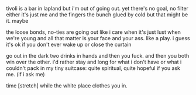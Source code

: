 tivoli is a bar in lapland
but i'm out of going out.
yet there's no goal, no filter either
it's just me and the fingers
the bunch glued by cold but
that might be it. maybe

the loose bonds, no-ties are going out
like i care when it's just lust
when we're young and all that matter
is your face and your ass.
like a play. i guess it's ok
if you don't ever wake up or close
the curtain

go out in the dark two drinks in hands
and then you fuck.
and then you both win over the other.
i'd rather stay and long for what i don't have
or what i couldn't pack in my tiny suitcase:
quite spiritual, quite hopeful if you ask me.
(if i ask me)

time [stretch] while the white place clothes you in.
